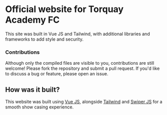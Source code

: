 <h1>Official website for Torquay Academy FC</h1>
<p>This site was built in Vue JS and Tailwind, with additional libraries and frameworks to add style and security.</p>

<h3>Contributions</h3>
<p>Although only the compiled files are visible to you, contributions are still welcome! Please fork the repository and submit a pull request. If you'd like to discuss a bug or feature, please open an issue.</p>

<h2>How was it built?</h2>
<p>This website was built using <a href="https://vuejs.org/" target="_blank">Vue JS</a>, alongside <a href="https://vuejs.org/" target="_blank">Tailwind</a> and <a href="https://swiperjs.com/demos" target="_blank">Swiper JS</a> for a smooth show casing experience.</p>
